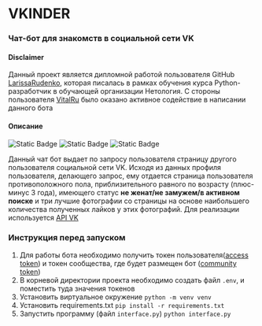 # VKINDER 
### Чат-бот для знакомств в социальной сети VK

#### Disclaimer

Данный проект является дипломной работой пользователя GitHub [LarissaRudenko](https://github.com/LarissaRudenko), которая писалась в рамках обучения курса Python-разработчик в обучающей организации Нетология. С cтороны пользователя [VitalRu](https://github.com/VitalRu) было оказано активное содействие в написании данного бота

#### Описание

![Static Badge](https://img.shields.io/badge/python-blue?style=for-the-badge&logo=python&color=FFC436) ![Static Badge](https://img.shields.io/badge/postgresql-%25?style=for-the-badge&logo=postgresql&color=F6F4EB) ![Static Badge](https://img.shields.io/badge/API_%7C_VK-%25?style=for-the-badge&logo=VK&color=279EFF)

Данный чат бот выдает по запросу пользователя страницу другого пользователя социальной сети VK. Исходя из данных профиля пользователя, делающего запрос, ему отдается страница пользователя противоположного пола, приблизительного равного по возрасту (плюс-минус 3 года), имеющего статус **не женат/не замужем/в активном поиске** и три лучшие фотографии со страницы на основе наибольшего количества полученных лайков у этих фотографий. Для реализации используется [API VK](https://dev.vk.com/ru/reference)

### Инструкция перед запуском

1. Для работы бота необходимо получить токен пользователя([access token](https://dev.vk.com/ru/api/access-token/getting-started)) и токен сообщества, где будет размещен бот ([community token](https://dev.vk.com/ru/api/access-token/getting-started))
2. В корневой директории проекта необходимо создать файл `.env`, и поместить туда значения токенов
3. Установить виртуальное окружение ```python -m venv venv``` 
4. Установить requirements.txt ```pip install -r requirements.txt``` 
5. Запустить программу (файл ```interface.py```) ```python interface.py```<br>
